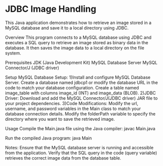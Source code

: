 # JDBC Image Handling

This Java application demonstrates how to retrieve an image stored in a MySQL database and save it to a local directory using JDBC.

Overview
This program connects to a MySQL database using JDBC and executes a SQL query to retrieve an image stored as binary data in the database. It then saves the image data to a local directory on the file system.

Prerequisites
JDK (Java Development Kit)
MySQL Database Server
MySQL Connector/J (JDBC driver)

Setup
MySQL Database Setup:
1)Install and configure MySQL Database Server.
Create a database named jdbcp1 or modify the database URL in the code to match your database configuration.
Create a table named image_table with columns image_id (INT) and image_data (BLOB).
2)JDBC Driver:
Download and add the MySQL Connector/J(JDBC driver) JAR file to your project dependencies.
3)Code Modifications:
Modify the url, username, and password variables in the Main class to match your database connection details.
Modify the folderPath variable to specify the directory where you want to save the retrieved image.

Usage
Compile the Main.java file using the Java compiler:
javac Main.java

Run the compiled Java program:
java Main

Notes:
Ensure that the MySQL database server is running and accessible from the application.
Verify that the SQL query in the code (query variable) retrieves the correct image data from the database table.
